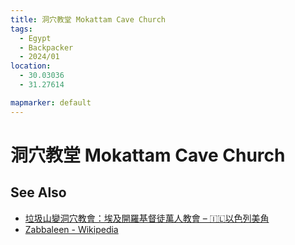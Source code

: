 ```yaml
---
title: 洞穴教堂 Mokattam Cave Church
tags:
  - Egypt
  - Backpacker
  - 2024/01
location:
  - 30.03036
  - 31.27614

mapmarker: default
---
```

洞穴教堂 Mokattam Cave Church
===========================

See Also
--------

- [垃圾山變洞穴教會：埃及開羅基督徒萬人教會 – 🇮🇱以色列美角](https://israelmega.com/cairo-garbage-city-church/)
- [Zabbaleen - Wikipedia](https://en.wikipedia.org/wiki/Zabbaleen)
